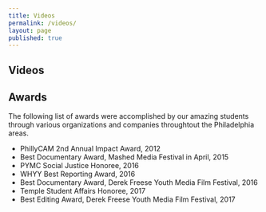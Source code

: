 ```yaml
---
title: Videos
permalink: /videos/
layout: page
published: true
---
```


## Videos





## Awards

The following list of awards were accomplished by our amazing students through various organizations and companies throughtout the Philadelphia areas. 

- PhillyCAM 2nd Annual Impact Award, 2012 
- Best Documentary Award, Mashed Media Festival in April, 2015
- PYMC Social Justice Honoree, 2016 
- WHYY Best Reporting Award, 2016
- Best Documentary Award, Derek Freese Youth Media Film Festival, 2016
- Temple Student Affairs Honoree, 2017
- Best Editing Award, Derek Freese Youth Media Film Festival, 2017
